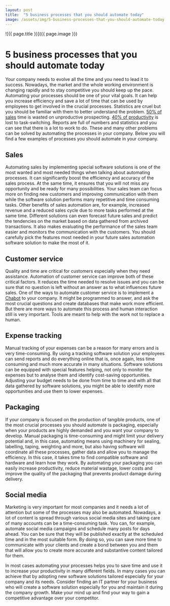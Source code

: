 ```yaml
---
layout: post
title:  "5 business processes that you should automate today"
image: /assets/img/5-business-processes-that-you-should-automate-today.jpg
---
```


![{{ page.title }}]({{ page.image }})

# 5 business processes that you should automate today
Your company needs to evolve all the time and you need to lead it to success. Nowadays, the market and the whole working environment is changing rapidly and to stay competitive you should keep up the pace. Automating your processes should be one of your vital goals. It can help you increase efficiency and save a lot of time that can be used by employees to get involved in the crucial processes. Statistics are cruel but you should be familiar with them to better understand the problem. [50% of sales](https://www.carlajohnson.co/) time is wasted on unproductive prospecting. [40% of productivity](https://www.wrike.com/blog/high-cost-of-multitasking-for-productivity/) is lost to task-switching. Reports are full of numbers and statistics and you can see that there is a lot to work to do. These and many other problems can be solved by automating the processes in your company. Below you will find a few examples of processes you should automate in your company.


## Sales
Automating sales by implementing special software solutions is one of the most wanted and most needed things when talking about automating processes. It can significantly boost the efficiency and accuracy of the sales process. At the same time, it ensures that you will not miss any opportunity and be ready for many possibilities. Your sales team can focus more on finding new customers and improving communication with them while the software solution performs many repetitive and time consuming tasks. Other benefits of sales automation are, for example, increased revenue and a reduced sales cycle due to more tasks performed at the same time. Different solutions can even forecast future sales and predict the tendencies on the market based on data gathered from archived transactions. It also makes evaluating the performance of the sales team easier and monitors the communication with the customers. You should carefully pick the features most needed in your future sales automation software solution to make the most of it.

## Customer service
Quality and time are critical for customers especially when they need assistance. Automation of customer service can improve both of these critical factors. It reduces the time needed to resolve issues and you can be sure that no question is left without an answer as to what influences future sales. One of the ways to automate customer service is to implement a [Chabot](https://headchannel.co.uk/blog/does-your-company-need-a-chatbot/) to your company. It might be programmed to answer, and ask the most crucial questions and create databases that make work more efficient. But there are more ways to automate this process and human interaction still is very important. Tools are meant to help with the work not to replace a human.

## Expense tracking
Manual tracking of your expenses can be a reason for many errors and is very time-consuming. By using a tracking software solution your employees can send reports and do everything online that is, once again, less time consuming and much more accurate in many situations. Software solutions can be equipped with special features helping, not only to monitor the expenses but to analyse them and identify cost-saving opportunities. Adjusting your budget needs to be done from time to time and with all that data gathered by software solutions, you might be able to identify more opportunities and use them to lower expenses.

## Packaging
If your company is focused on the production of tangible products, one of the most crucial processes you should automate is packaging, especially when your products are highly demanded and you want your company to develop. Manual packaging is time-consuming and might limit your delivery potential and, in this case, automating means using machinery for sealing, labelling, taping, weighting and more, but also having software will coordinate all these processes, gather data and allow you to manage the efficiency. In this case, it takes time to find compatible software and hardware and learn how they work. By automating your packaging you can easily increase productivity, reduce material wastage, lower costs and improve the quality of the packaging that prevents product damage during delivery.

## Social media
Marketing is very important for most companies and it needs a lot of attention but some of the processes may also be automated. Nowadays, a lot of content is spread through various social media sites and taking care of many accounts can be a time-consuming task. You can, for example, automate social media campaigns and schedule many posts for days ahead. You can be sure that they will be published exactly at the scheduled time and in the most suitable form. By doing so, you can save more time to communicate with your clients and create a bond between you and them that will allow you to create more accurate and substantive content tailored for them.


In most cases automating your processes helps you to save time and use it to increase your productivity in many different fields. In many cases you can achieve that by adopting new software solutions tailored especially for your company and its needs. Consider finding an IT partner for your business who will create a software solution especially for you and maintain it during the company growth. Make your mind up and find your way to gain a competitive advantage over your competitor.

